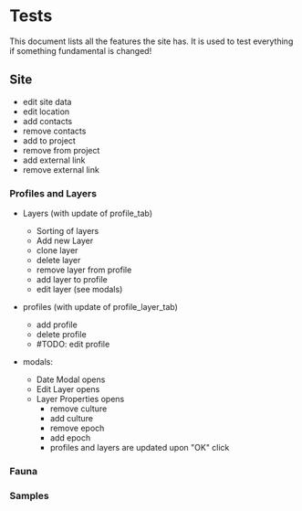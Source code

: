 # Tests

This document lists all the features the site has. It is used to test everything if something fundamental is changed!

## Site

- edit site data
- edit location
- add contacts
- remove contacts
- add to project
- remove from project
- add external link
- remove external link

### Profiles and Layers

- Layers
  (with update of profile_tab)

  - Sorting of layers
  - Add new Layer
  - clone layer
  - delete layer
  - remove layer from profile
  - add layer to profile
  - edit layer (see modals)

- profiles
  (with update of profile_layer_tab)

  - add profile
  - delete profile
  - #TODO: edit profile

- modals:
  - Date Modal opens
  - Edit Layer opens
  - Layer Properties opens
    - remove culture
    - add culture
    - remove epoch
    - add epoch
    - profiles and layers are updated upon "OK" click

### Fauna

### Samples
